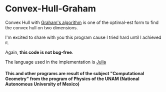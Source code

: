 # Convex-Hull-Graham
Convex Hull with [Graham's algorithm](https://en.wikipedia.org/wiki/Graham_scan) is one of the optimal-est form to find the convex hull on two dimensions. 

I'm excited to share with you this program cause I tried hard until I achieved it.

Again, __this code is not bug-free__.

The language used in the implementation is [Julia](https://julialang.org/)

#### This and other programs are result of the subject "Computational Geometry" from the program of Physics of the UNAM (National Autonomous University of Mexico)
